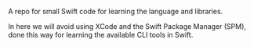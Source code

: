 A repo for small Swift code for learning the language and libraries.

In here we will avoid using XCode and the Swift Package Manager (SPM),
done this way for learning the available CLI tools in Swift.
